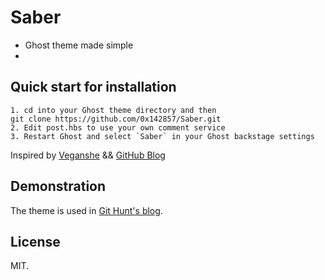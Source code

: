# Saber

- Ghost theme made simple
- 

## Quick start for installation

```
1. cd into your Ghost theme directory and then 
git clone https://github.com/0x142857/Saber.git
2. Edit post.hbs to use your own comment service
3. Restart Ghost and select `Saber` in your Ghost backstage settings
```

Inspired by [Veganshe](http://www.veganshe.com) && [GitHub Blog](https://github.com/blog)

## Demonstration

The theme is used in [Git Hunt's blog](https://blog.githunt.io).

## License

MIT.



